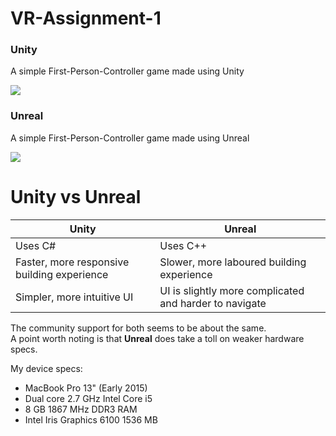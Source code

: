 # VR-Assignment-1

### Unity

A simple First-Person-Controller game made using Unity

<img src="./res/FirstGame-Test-Run.gif"></img> 

### Unreal

A simple First-Person-Controller game made using Unreal

<img src="./res/Unreal-First-Game.gif"></img>  


# Unity vs Unreal

| Unity | Unreal |
| ----- | ------ |
| Uses C# | Uses C++ |
| Faster, more responsive building experience | Slower, more laboured building experience |
| Simpler, more intuitive UI | UI is slightly more complicated and harder to navigate |

The community support for both seems to be about the same.  
A point worth noting is that **Unreal** does take a toll on weaker hardware specs.  

My device specs:
* MacBook Pro 13" (Early 2015)
* Dual core 2.7 GHz Intel Core i5
* 8 GB 1867 MHz DDR3 RAM
* Intel Iris Graphics 6100 1536 MB
